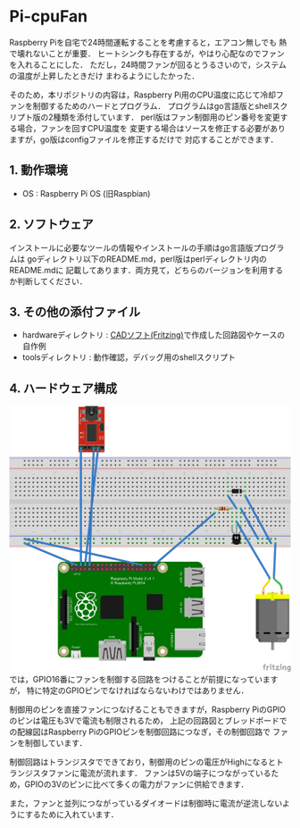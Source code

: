 # Pi-cpuFan
Raspberry Piを自宅で24時間運転することを考慮すると，エアコン無しでも
熱で壊れないことが重要．
ヒートシンクも存在するが，やはり心配なのでファンを入れることにした．
ただし，24時間ファンが回るとうるさいので，システムの温度が上昇したときだけ
まわるようにしたかった．

そのため，本リポジトリの内容は，Raspberry Pi用のCPU温度に応じて冷却ファンを制御するためのハードとプログラム．
プログラムはgo言語版とshellスクリプト版の2種類を添付しています．
perl版はファン制御用のピン番号を変更する場合，ファンを回すCPU温度を
変更する場合はソースを修正する必要がありますが，go版はconfigファイルを修正するだけで
対応することができます．

## 1. 動作環境
- OS :  Raspberry Pi OS (旧Raspbian)

## 2. ソフトウェア
インストールに必要なツールの情報やインストールの手順はgo言語版プログラムは
goディレクトリ以下のREADME.md，perl版はperlディレクトリ内のREADME.mdに
記載してあります．両方見て，どちらのバージョンを利用するか判断してください．

## 3. その他の添付ファイル
- hardwareディレクトリ : [CADソフト(Fritzing)][fritzing]で作成した回路図やケースの自作例
- toolsディレクトリ : 動作確認，デバッグ用のshellスクリプト


## 4. ハードウェア構成
![配線イメージ][breadboard]では，GPIO16番にファンを制御する回路をつけることが前提になっていますが，
特に特定のGPIOピンでなければならないわけではありません．

制御用のピンを直接ファンにつなげることもできますが，Raspberry PiのGPIOのピンは電圧も3Vで電流も制限されるため，
上記の回路図とブレッドボードでの配線図はRaspberry PiのGPIOピンを制御回路につなぎ，その制御回路で
ファンを制御しています．

制御回路はトランジスタでできており，制御用のピンの電圧がHighになるとトランジスタファンに電流が流れます．
ファンは5Vの端子につながっているため，GPIOの3Vのピンに比べて多くの電力がファンに供給できます．

また，ファンと並列につながっているダイオードは制御時に電流が逆流しないようにするために入れています．



[fritzing]: <https://fritzing.org/> "fritzing"
[breadboard]: breadboard.jpg "ブレッドボード図面"
[Pi-CoolingFan]: <https://github.com/houtbrion/Pi-CoolingFan> "Pi-CoolingFan repository"
[golang]: https://go.dev/ "go公式サイト"
